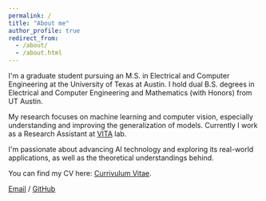 ```yaml
---
permalink: /
title: "About me"
author_profile: true
redirect_from: 
  - /about/
  - /about.html
---
```



I'm a graduate student pursuing an M.S. in Electrical and Computer Engineering at the University of Texas at Austin. I hold dual B.S. degrees in Electrical and Computer Engineering and Mathematics (with Honors) from UT Austin.

My research focuses on machine learning and computer vision, especially understanding and improving the generalization of models. Currently I work as a Research Assistant at [VITA](https://vita-group.github.io/group.html) lab.

I'm passionate about advancing AI technology and exploring its real-world applications, as well as the theoretical understandings behind.

You can find my CV here: [Currivulum Vitae](../assets/CV.pdf).

[Email](mailto:jz24694@utexas.edu) / [GitHub](https://github.com/jimz7)
